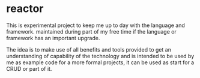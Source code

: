 # reactor
 This is experimental project to keep me up to day with the language and framework. maintained during part of my free time if the language or framework has an important upgrade. 
 
 The idea is  to make use of all benefits and tools provided to get an understanding of capability of the technology and is intended to be used by me as example code for a more formal projects, it can be used as start for a CRUD or part of it. 
